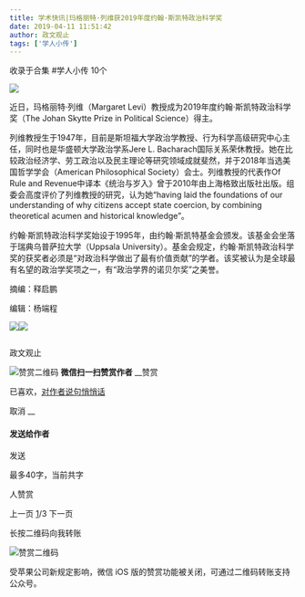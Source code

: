 ```yaml
---
title: 学术快讯|玛格丽特·列维获2019年度约翰·斯凯特政治科学奖
date: 2019-04-11 11:51:42
author: 政文观止
tags: ['学人小传']
---
```



收录于合集 #学人小传 10个

![](/images/446/2.png)

  

近日，玛格丽特·列维（Margaret Levi）教授成为2019年度约翰·斯凯特政治科学奖（The Johan Skytte Prize in
Political Science）得主。

  

列维教授生于1947年，目前是斯坦福大学政治学教授、行为科学高级研究中心主任，同时也是华盛顿大学政治学系Jere L.
Bacharach国际关系荣休教授。她在比较政治经济学、劳工政治以及民主理论等研究领域成就斐然，并于2018年当选美国哲学学会（American
Philosophical Society）会士。列维教授的代表作Of Rule and
Revenue中译本《统治与岁入》曾于2010年由上海格致出版社出版。组委会高度评价了列维教授的研究，认为她“having laid the
foundations of our understanding of why citizens accept state coercion, by
combining theoretical acumen and historical knowledge”。

  

约翰·斯凯特政治科学奖始设于1995年，由约翰·斯凯特基金会颁发。该基金会坐落于瑞典乌普萨拉大学（Uppsala
University）。基金会规定，约翰·斯凯特政治科学奖的获奖者必须是“对政治科学做出了最有价值贡献”的学者。该奖被认为是全球最有名望的政治学奖项之一，有“政治学界的诺贝尔奖”之美誉。

  

  

摘编：释启鹏  

编辑：杨端程

  

![](/images/446/3.jpeg)![](/images/446/4.jpeg)

  

![]()

政文观止

![赞赏二维码]() **微信扫一扫赞赏作者** __赞赏

已喜欢，[对作者说句悄悄话](javascript:;)

取消 __

#### 发送给作者

发送

最多40字，当前共字

[](javascript:;) 人赞赏

上一页 [1](javascript:;)/3 下一页

长按二维码向我转账

![赞赏二维码]()

受苹果公司新规定影响，微信 iOS 版的赞赏功能被关闭，可通过二维码转账支持公众号。

